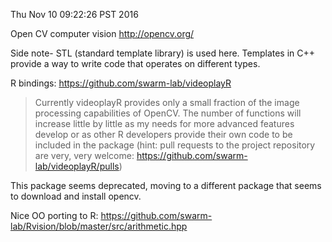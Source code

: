 Thu Nov 10 09:22:26 PST 2016

Open CV computer vision http://opencv.org/

Side note- STL (standard template library) is used here. Templates in C++
provide a way to write code that operates on different types.

R bindings: https://github.com/swarm-lab/videoplayR

> Currently videoplayR provides only a small fraction of the image processing
> capabilities of OpenCV. The number of functions will increase little by
> little as my needs for more advanced features develop or as other R
> developers provide their own code to be included in the package (hint: pull
> requests to the project repository are very, very welcome:
> https://github.com/swarm-lab/videoplayR/pulls)

This package seems deprecated, moving to a different package that seems to
download and install opencv.

Nice OO porting to R:
https://github.com/swarm-lab/Rvision/blob/master/src/arithmetic.hpp
